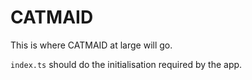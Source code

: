 # CATMAID

This is where CATMAID at large will go.

`index.ts` should do the initialisation required by the app.
